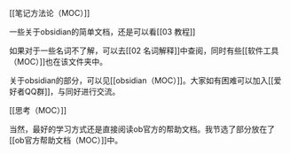 [[笔记方法论（MOC）]]

一些关于obsidian的简单文档，还是可以看[[03 教程]]

如果对于一些名词不了解，可以去[[02 名词解释]]中查阅，同时有些[[软件工具（MOC）]]也在该文件夹中。

关于obsidian的部分，可以见[[obsidian（MOC）]]。大家如有困难可以加入[[爱好者QQ群]]，与同好进行交流。




[[思考（MOC）]]


当然，最好的学习方式还是直接阅读ob官方的帮助文档。我节选了部分放在了[[ob官方帮助文档（MOC）]]中。